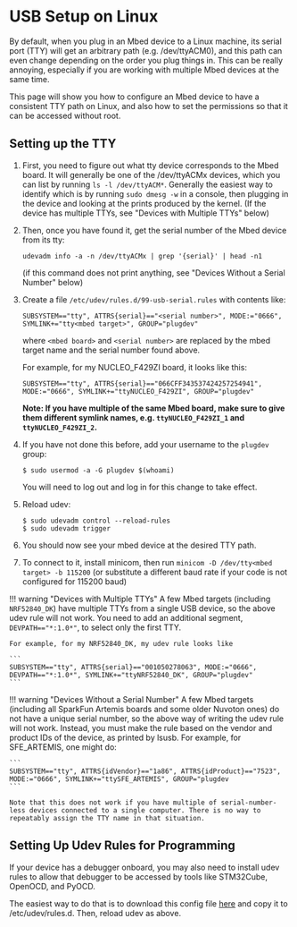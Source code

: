 # USB Setup on Linux

By default, when you plug in an Mbed device to a Linux machine, its serial port (TTY) will get an arbitrary path (e.g. /dev/ttyACM0), and this path can even change depending on the order you plug things in. This can be really annoying, especially if you are working with multiple Mbed devices at the same time.

This page will show you how to configure an Mbed device to have a consistent TTY path on Linux, and also how to set the permissions so that it can be accessed without root.

## Setting up the TTY
1. First, you need to figure out what tty device corresponds to the Mbed board.  It will generally be one of the /dev/ttyACMx devices, which you can list by running `ls -l /dev/ttyACM*`. Generally the easiest way to identify which is by running `sudo dmesg -w` in a console, then plugging in the device and looking at the prints produced by the kernel. (If the device has multiple TTYs, see "Devices with Multiple TTYs" below)
2. Then, once you have found it, get the serial number of the Mbed device from its tty:
    ```
    udevadm info -a -n /dev/ttyACMx | grep '{serial}' | head -n1
    ```
    (if this command does not print anything, see "Devices Without a Serial Number" below)
3. Create a file `/etc/udev/rules.d/99-usb-serial.rules` with contents like:
    ```
    SUBSYSTEM=="tty", ATTRS{serial}=="<serial number>", MODE:="0666", SYMLINK+="tty<mbed target>", GROUP="plugdev"
    ```
    where `<mbed board>` and `<serial number>` are replaced by the mbed target name and the serial number found above.

    For example, for my NUCLEO_F429ZI board, it looks like this:
    ```
    SUBSYSTEM=="tty", ATTRS{serial}=="066CFF343537424257254941", MODE:="0666", SYMLINK+="ttyNUCLEO_F429ZI", GROUP="plugdev"
    ```

    **Note: If you have multiple of the same Mbed board, make sure to give them different symlink names, e.g. `ttyNUCLEO_F429ZI_1` and `ttyNUCLEO_F429ZI_2`.**

4. If you have not done this before, add your username to the `plugdev` group:
   ```
   $ sudo usermod -a -G plugdev $(whoami)
   ```
   You will need to log out and log in for this change to take effect.

5. Reload udev:
    ```
    $ sudo udevadm control --reload-rules
    $ sudo udevadm trigger
    ```
6. You should now see your mbed device at the desired TTY path.
7. To connect to it, install minicom, then run `minicom -D /dev/tty<mbed target> -b 115200` (or substitute a different baud rate if your code is not configured for 115200 baud)

!!! warning "Devices with Multiple TTYs"
    A few Mbed targets (including `NRF52840_DK`) have multiple TTYs from a single USB device, so the above udev rule will not work. You need to add an additional segment, `DEVPATH=="*:1.0*"`, to select only the first TTY.

    For example, for my NRF52840_DK, my udev rule looks like

    ```
    SUBSYSTEM=="tty", ATTRS{serial}=="001050278063", MODE:="0666", DEVPATH=="*:1.0*", SYMLINK+="ttyNRF52840_DK", GROUP="plugdev"
    ```

!!! warning "Devices Without a Serial Number"
    A few Mbed targets (including all SparkFun Artemis boards and some older Nuvoton ones) do not have a unique serial number, so the above way of writing the udev rule will not work. Instead, you must make the rule based on the vendor and product IDs of the device, as printed by lsusb. For example, for SFE_ARTEMIS, one might do:

    ```
    SUBSYSTEM=="tty", ATTRS{idVendor}=="1a86", ATTRS{idProduct}=="7523", MODE:="0666", SYMLINK+="ttySFE_ARTEMIS", GROUP="plugdev
    ```

    Note that this does not work if you have multiple of serial-number-less devices connected to a single computer. There is no way to repeatably assign the TTY name in that situation.

## Setting Up Udev Rules for Programming
If your device has a debugger onboard, you may also need to install udev rules to allow that debugger to be accessed by tools like STM32Cube, OpenOCD, and PyOCD.

The easiest way to do that is to download this config file [here](https://github.com/openocd-org/openocd/blob/master/contrib/60-openocd.rules) and copy it to /etc/udev/rules.d.  Then, reload udev as above.